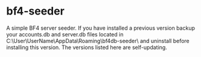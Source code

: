 # bf4-seeder

A simple BF4 server seeder. If you have installed a previous version backup your accounts.db and server.db files located in C:\User\UserName\AppData\Roaming\bf4db-seeder\ and uninstall before installing this version. The versions listed here are self-updating.
